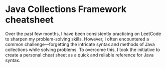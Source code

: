 # Java Collections Framework cheatsheet
Over the past few months, I have been consistently practicing on LeetCode to sharpen my problem-solving skills. However, I often encountered a common challenge—forgetting the intricate syntax and methods of Java collections while solving problems. To overcome this, I took the initiative to create a personal cheat sheet as a quick and reliable reference for Java syntax.